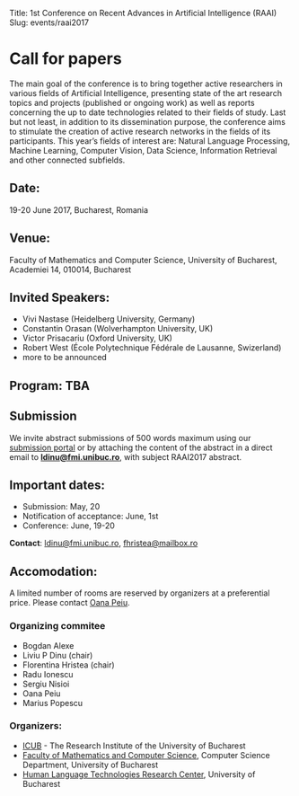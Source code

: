 Title: 1st Conference on Recent Advances in Artificial Intelligence (RAAI)
Slug: events/raai2017

# Call for papers

The main goal of the conference is to bring together active researchers in various fields of Artificial Intelligence, presenting state of the art research topics and projects (published or ongoing work) as well as reports concerning the up to date technologies related to their fields of study. Last but not least, in addition to its dissemination purpose, the conference aims to stimulate the creation of active research networks in the fields of its participants. This year’s fields of interest are:  Natural Language Processing, Machine Learning, Computer Vision, Data Science, Information Retrieval and other connected subfields. 


## Date: 
19-20 June 2017, Bucharest, Romania

## Venue:
Faculty of Mathematics and Computer Science, University of Bucharest, Academiei 14, 010014, Bucharest


## Invited Speakers:

- Vivi Nastase (Heidelberg University, Germany) 
- Constantin Orasan (Wolverhampton University, UK)
- Victor Prisacariu (Oxford University, UK)
- Robert West (École Polytechnique Fédérale de Lausanne, Swizerland) 
- more to be announced

## Program: TBA

## Submission
We invite abstract submissions of 500 words maximum using our [submission portal](https://easychair.org/cfp/raai2017) or by attaching the content of the abstract in a direct email to **ldinu@fmi.unibuc.ro**, with subject RAAI2017 abstract.

## Important dates:

* Submission: May, 20
* Notification of acceptance: June, 1st
* Conference:  June, 19-20

**Contact**: ldinu@fmi.unibuc.ro, fhristea@mailbox.ro

## Accomodation: 
A limited number of rooms are reserved by organizers at a preferential price. Please contact [Oana Peiu](mailto:oana.peiu@icub.unibuc.ro).

### Organizing commitee

- Bogdan Alexe
- Liviu P Dinu (chair)
- Florentina Hristea (chair)
- Radu Ionescu
- Sergiu Nisioi
- Oana Peiu
- Marius Popescu


### Organizers:
- [ICUB](http://icub.unibuc.ro/) - The Research Institute of the University of Bucharest
- [Faculty of Mathematics and Computer Science](http://fmi.unibuc.ro), Computer Science Department, University of Bucharest
- [Human Language Technologies Research Center](http://nlp.unibuc.ro/), University of Bucharest
